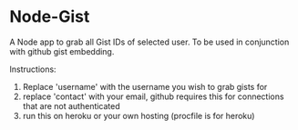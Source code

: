 Node-Gist
=========

A Node app to grab all Gist IDs of selected user. To be used in conjunction with github gist embedding.

Instructions:
1. Replace 'username' with the username you wish to grab gists for
2. replace 'contact' with your email, github requires this for connections that are not authenticated
3. run this on heroku or your own hosting (procfile is for heroku)
